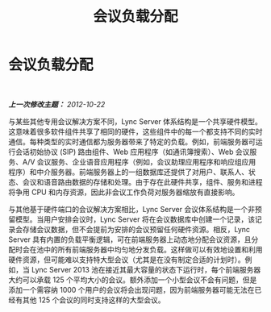 ﻿---
title: 会议负载分配
TOCTitle: 会议负载分配
ms:assetid: 5901a076-1b6f-4720-8837-95fc7f3c37f3
ms:mtpsurl: https://technet.microsoft.com/zh-cn/library/JJ204922(v=OCS.15)
ms:contentKeyID: 49312922
ms.date: 05/19/2016
mtps_version: v=OCS.15
ms.translationtype: HT
---

# 会议负载分配

 

_**上一次修改主题：** 2012-10-22_

与某些其他专用会议解决方案不同，Lync Server 体系结构是一个共享硬件模型。这意味着很多软件组件共享了相同的硬件，这些组件中的每一个都支持不同的实时通信。每种类型的实时通信都为服务器带来了特定的负载。例如，前端服务器可运行会话初始协议 (SIP) 路由组件、Web 应用程序（如通讯簿搜索）、Web 会议服务、A/V 会议服务、企业语音应用程序（例如，会议助理应用程序和响应组应用程序）和中介服务器。前端服务器上的一组数据库还提供了对用户、联系人、状态、会议和语音路由数据的存储和处理。由于存在此硬件共享，组件、服务和进程将争用 CPU 和内存资源，因此非会议工作负荷对服务器缩放有直接影响。

与其他基于硬件端口的会议解决方案相比，Lync Server 会议体系结构是一个非预留模型。当用户安排会议时，Lync Server 将在会议数据库中创建一个记录，该记录会存储会议数据，但不会提前为安排的会议预留任何硬件资源。相反，Lync Server 具有内置的负载平衡逻辑，可在前端服务器上动态地分配会议资源，且分配时会在池中的所有前端服务器中均匀地分发负载。这样做可以有效地设置和利用硬件资源，但可能难以支持特大型会议（尤其是在没有制定合适的计划时）。例如，当 Lync Server 2013 池在接近其最大容量的状态下运行时，每个前端服务器大约可以承载 125 个平均大小的会议。额外添加一个小型会议不会有问题，但是添加一个需容纳 1000 个用户的会议将会出现问题，因为前端服务器可能无法在已经有其他 125 个会议的同时支持这样的大型会议。


